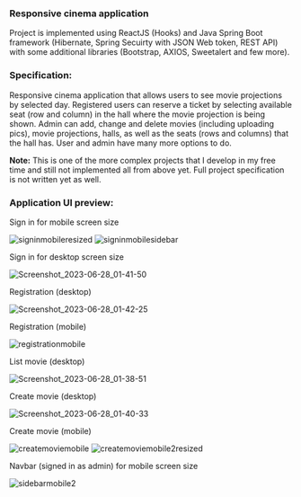 ### Responsive cinema application
Project is implemented using ReactJS (Hooks) and Java Spring Boot framework (Hibernate, Spring Secuirty with JSON Web token, REST API) with some additional libraries (Bootstrap, AXIOS, Sweetalert and few more).

### Specification:
Responsive cinema application that allows users to see movie projections by selected day. Registered users can reserve a ticket by selecting available seat (row and column) in the hall where the movie projection is being shown. Admin can add, change and delete movies (including uploading pics), movie projections, halls, as well as the seats (rows and columns) that the hall has. User and admin have many more options to do.

**Note:**
This is one of the more complex projects that I develop in my free time and still not implemented all from above yet. Full project specification is not written yet as well.

### Application UI preview:

Sign in for mobile screen size

![signinmobileresized](https://user-images.githubusercontent.com/76042091/229883233-6aa7d407-6504-4e0e-80f9-fe3dc2f38b84.jpg)
![signinmobilesidebar](https://user-images.githubusercontent.com/76042091/229883227-cace49e4-c85c-4595-8c8d-4be63a2aaa00.jpg)

Sign in for desktop screen size

![Screenshot_2023-06-28_01-41-50](https://github.com/c-kiplimo/cinema/assets/90177693/64455381-937e-4583-9ae0-c5496db0cb39)


Registration (desktop)

![Screenshot_2023-06-28_01-42-25](https://github.com/c-kiplimo/cinema/assets/90177693/e61eaf25-f795-46df-8acc-e1426b95a884)


Registration (mobile)

![registrationmobile](https://user-images.githubusercontent.com/76042091/229884187-207a615c-4e47-4e75-b523-3482564d8e45.jpg)

List movie (desktop)

![Screenshot_2023-06-28_01-38-51](https://github.com/c-kiplimo/cinema/assets/90177693/d7222384-2275-44a3-b06f-05ec3b72cdbc)


Create movie (desktop)

![Screenshot_2023-06-28_01-40-33](https://github.com/c-kiplimo/cinema/assets/90177693/dc465190-1f62-4cd6-b422-72005f56fb50)


Create movie (mobile)

![createmoviemobile](https://user-images.githubusercontent.com/76042091/229884854-117fe107-e636-42f8-909d-40429a53cd7e.jpg)
![createmoviemobile2resized](https://user-images.githubusercontent.com/76042091/229884848-b7de1a79-18f7-4f01-976d-c4fd3df80f45.jpg)


Navbar (signed in as admin) for mobile screen size 

![sidebarmobile2](https://user-images.githubusercontent.com/76042091/229885514-df812f44-3f47-4564-81ee-e7a95a3fc7aa.jpg)
